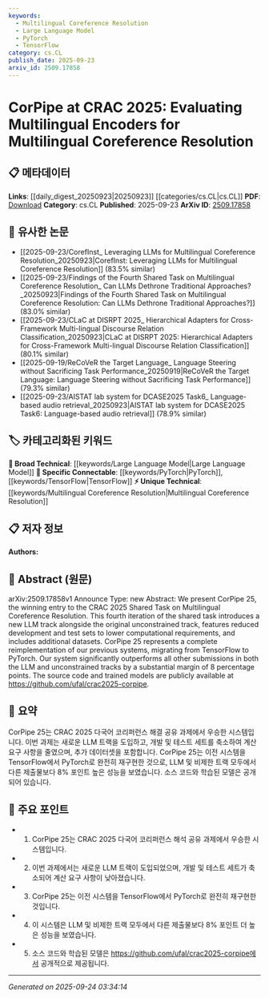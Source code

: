 ```yaml
---
keywords:
  - Multilingual Coreference Resolution
  - Large Language Model
  - PyTorch
  - TensorFlow
category: cs.CL
publish_date: 2025-09-23
arxiv_id: 2509.17858
---
```


<!-- KEYWORD_LINKING_METADATA:
{
  "processed_timestamp": "2025-09-24T03:34:14.625765",
  "vocabulary_version": "1.0",
  "selected_keywords": [
    "Multilingual Coreference Resolution",
    "Large Language Model",
    "PyTorch",
    "TensorFlow"
  ],
  "rejected_keywords": [],
  "similarity_scores": {
    "Multilingual Coreference Resolution": 0.82,
    "Large Language Model": 0.8,
    "PyTorch": 0.7,
    "TensorFlow": 0.65
  },
  "extraction_method": "AI_prompt_based",
  "budget_applied": true,
  "candidates_json": {
    "candidates": [
      {
        "surface": "Multilingual Coreference Resolution",
        "canonical": "Multilingual Coreference Resolution",
        "aliases": [
          "Cross-lingual Coreference Resolution"
        ],
        "category": "unique_technical",
        "rationale": "This term is central to the paper's contribution and is a specific task within NLP, enhancing connectivity with related works.",
        "novelty_score": 0.65,
        "connectivity_score": 0.78,
        "specificity_score": 0.85,
        "link_intent_score": 0.82
      },
      {
        "surface": "Large Language Model",
        "canonical": "Large Language Model",
        "aliases": [
          "LLM"
        ],
        "category": "broad_technical",
        "rationale": "The paper introduces a new LLM track, linking it to broader discussions in NLP and AI.",
        "novelty_score": 0.45,
        "connectivity_score": 0.89,
        "specificity_score": 0.7,
        "link_intent_score": 0.8
      },
      {
        "surface": "PyTorch",
        "canonical": "PyTorch",
        "aliases": [],
        "category": "specific_connectable",
        "rationale": "The migration to PyTorch is a significant technical detail that may connect with other works using or discussing this framework.",
        "novelty_score": 0.5,
        "connectivity_score": 0.75,
        "specificity_score": 0.65,
        "link_intent_score": 0.7
      },
      {
        "surface": "TensorFlow",
        "canonical": "TensorFlow",
        "aliases": [],
        "category": "specific_connectable",
        "rationale": "Mentioned as the previous framework, it provides context for technical evolution and links to other works using TensorFlow.",
        "novelty_score": 0.4,
        "connectivity_score": 0.72,
        "specificity_score": 0.6,
        "link_intent_score": 0.65
      }
    ],
    "ban_list_suggestions": [
      "Shared Task",
      "CRAC 2025",
      "CorPipe 25"
    ]
  },
  "decisions": [
    {
      "candidate_surface": "Multilingual Coreference Resolution",
      "resolved_canonical": "Multilingual Coreference Resolution",
      "decision": "linked",
      "scores": {
        "novelty": 0.65,
        "connectivity": 0.78,
        "specificity": 0.85,
        "link_intent": 0.82
      }
    },
    {
      "candidate_surface": "Large Language Model",
      "resolved_canonical": "Large Language Model",
      "decision": "linked",
      "scores": {
        "novelty": 0.45,
        "connectivity": 0.89,
        "specificity": 0.7,
        "link_intent": 0.8
      }
    },
    {
      "candidate_surface": "PyTorch",
      "resolved_canonical": "PyTorch",
      "decision": "linked",
      "scores": {
        "novelty": 0.5,
        "connectivity": 0.75,
        "specificity": 0.65,
        "link_intent": 0.7
      }
    },
    {
      "candidate_surface": "TensorFlow",
      "resolved_canonical": "TensorFlow",
      "decision": "linked",
      "scores": {
        "novelty": 0.4,
        "connectivity": 0.72,
        "specificity": 0.6,
        "link_intent": 0.65
      }
    }
  ]
}
-->

# CorPipe at CRAC 2025: Evaluating Multilingual Encoders for Multilingual Coreference Resolution

## 📋 메타데이터

**Links**: [[daily_digest_20250923|20250923]] [[categories/cs.CL|cs.CL]]
**PDF**: [Download](https://arxiv.org/pdf/2509.17858.pdf)
**Category**: cs.CL
**Published**: 2025-09-23
**ArXiv ID**: [2509.17858](https://arxiv.org/abs/2509.17858)

## 🔗 유사한 논문
- [[2025-09-23/CorefInst_ Leveraging LLMs for Multilingual Coreference Resolution_20250923|CorefInst: Leveraging LLMs for Multilingual Coreference Resolution]] (83.5% similar)
- [[2025-09-23/Findings of the Fourth Shared Task on Multilingual Coreference Resolution_ Can LLMs Dethrone Traditional Approaches?_20250923|Findings of the Fourth Shared Task on Multilingual Coreference Resolution: Can LLMs Dethrone Traditional Approaches?]] (83.0% similar)
- [[2025-09-23/CLaC at DISRPT 2025_ Hierarchical Adapters for Cross-Framework Multi-lingual Discourse Relation Classification_20250923|CLaC at DISRPT 2025: Hierarchical Adapters for Cross-Framework Multi-lingual Discourse Relation Classification]] (80.1% similar)
- [[2025-09-19/ReCoVeR the Target Language_ Language Steering without Sacrificing Task Performance_20250919|ReCoVeR the Target Language: Language Steering without Sacrificing Task Performance]] (79.3% similar)
- [[2025-09-23/AISTAT lab system for DCASE2025 Task6_ Language-based audio retrieval_20250923|AISTAT lab system for DCASE2025 Task6: Language-based audio retrieval]] (78.9% similar)

## 🏷️ 카테고리화된 키워드
**🧠 Broad Technical**: [[keywords/Large Language Model|Large Language Model]]
**🔗 Specific Connectable**: [[keywords/PyTorch|PyTorch]], [[keywords/TensorFlow|TensorFlow]]
**⚡ Unique Technical**: [[keywords/Multilingual Coreference Resolution|Multilingual Coreference Resolution]]

## 📋 저자 정보

**Authors:** 

## 📄 Abstract (원문)

arXiv:2509.17858v1 Announce Type: new 
Abstract: We present CorPipe 25, the winning entry to the CRAC 2025 Shared Task on Multilingual Coreference Resolution. This fourth iteration of the shared task introduces a new LLM track alongside the original unconstrained track, features reduced development and test sets to lower computational requirements, and includes additional datasets. CorPipe 25 represents a complete reimplementation of our previous systems, migrating from TensorFlow to PyTorch. Our system significantly outperforms all other submissions in both the LLM and unconstrained tracks by a substantial margin of 8 percentage points. The source code and trained models are publicly available at https://github.com/ufal/crac2025-corpipe.

## 📝 요약

CorPipe 25는 CRAC 2025 다국어 코리퍼런스 해결 공유 과제에서 우승한 시스템입니다. 이번 과제는 새로운 LLM 트랙을 도입하고, 개발 및 테스트 세트를 축소하여 계산 요구 사항을 줄였으며, 추가 데이터셋을 포함합니다. CorPipe 25는 이전 시스템을 TensorFlow에서 PyTorch로 완전히 재구현한 것으로, LLM 및 비제한 트랙 모두에서 다른 제출물보다 8% 포인트 높은 성능을 보였습니다. 소스 코드와 학습된 모델은 공개되어 있습니다.

## 🎯 주요 포인트

- 1. CorPipe 25는 CRAC 2025 다국어 코리퍼런스 해석 공유 과제에서 우승한 시스템입니다.
- 2. 이번 과제에서는 새로운 LLM 트랙이 도입되었으며, 개발 및 테스트 세트가 축소되어 계산 요구 사항이 낮아졌습니다.
- 3. CorPipe 25는 이전 시스템을 TensorFlow에서 PyTorch로 완전히 재구현한 것입니다.
- 4. 이 시스템은 LLM 및 비제한 트랙 모두에서 다른 제출물보다 8% 포인트 더 높은 성능을 보였습니다.
- 5. 소스 코드와 학습된 모델은 https://github.com/ufal/crac2025-corpipe에서 공개적으로 제공됩니다.


---

*Generated on 2025-09-24 03:34:14*